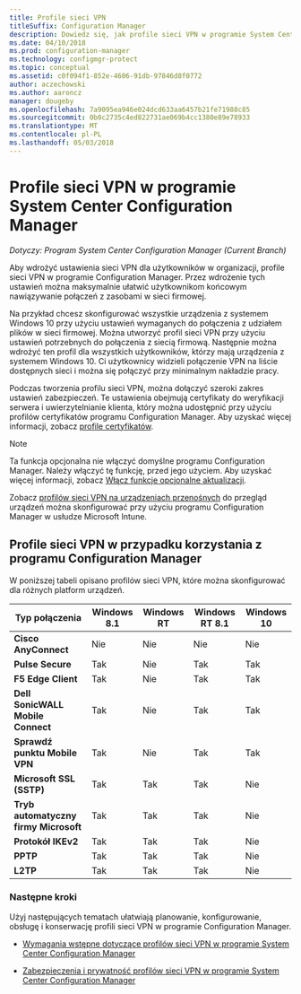 ```yaml
---
title: Profile sieci VPN
titleSuffix: Configuration Manager
description: Dowiedz się, jak profile sieci VPN w programie System Center Configuration Manager umożliwiają wdrażanie ustawień sieci VPN dla użytkowników w organizacji.
ms.date: 04/10/2018
ms.prod: configuration-manager
ms.technology: configmgr-protect
ms.topic: conceptual
ms.assetid: c0f094f1-852e-4606-91db-97846d8f0772
author: aczechowski
ms.author: aaroncz
manager: dougeby
ms.openlocfilehash: 7a9095ea946e024dcd633aa6457b21fe71988c85
ms.sourcegitcommit: 0b0c2735c4ed822731ae069b4cc1380e89e78933
ms.translationtype: MT
ms.contentlocale: pl-PL
ms.lasthandoff: 05/03/2018
---
```

# <a name="vpn-profiles-in-system-center-configuration-manager"></a>Profile sieci VPN w programie System Center Configuration Manager

*Dotyczy: Program System Center Configuration Manager (Current Branch)*

<!--1283610-->
Aby wdrożyć ustawienia sieci VPN dla użytkowników w organizacji, profile sieci VPN w programie Configuration Manager. Przez wdrożenie tych ustawień można maksymalnie ułatwić użytkownikom końcowym nawiązywanie połączeń z zasobami w sieci firmowej.  

 Na przykład chcesz skonfigurować wszystkie urządzenia z systemem Windows 10 przy użyciu ustawień wymaganych do połączenia z udziałem plików w sieci firmowej. Można utworzyć profil sieci VPN przy użyciu ustawień potrzebnych do połączenia z siecią firmową. Następnie można wdrożyć ten profil dla wszystkich użytkowników, którzy mają urządzenia z systemem Windows 10. Ci użytkownicy widzieli połączenie VPN na liście dostępnych sieci i można się połączyć przy minimalnym nakładzie pracy.  

 Podczas tworzenia profilu sieci VPN, można dołączyć szeroki zakres ustawień zabezpieczeń. Te ustawienia obejmują certyfikaty do weryfikacji serwera i uwierzytelnianie klienta, który można udostępnić przy użyciu profilów certyfikatów programu Configuration Manager. Aby uzyskać więcej informacji, zobacz [profile certyfikatów](introduction-to-certificate-profiles.md).  

> [!Note]  
> Ta funkcja opcjonalna nie włączyć domyślne programu Configuration Manager. Należy włączyć tę funkcję, przed jego użyciem. Aby uzyskać więcej informacji, zobacz [Włącz funkcje opcjonalne aktualizacji](/sccm/core/servers/manage/install-in-console-updates#bkmk_options).<!--505213-->  


 Zobacz [profilów sieci VPN na urządzeniach przenośnych](/sccm/mdm/deploy-use/create-vpn-profiles) do przegląd urządzeń można skonfigurować przy użyciu programu Configuration Manager w usłudze Microsoft Intune.  

## <a name="vpn-profiles-when-using-configuration-manager"></a>Profile sieci VPN w przypadku korzystania z programu Configuration Manager  
 W poniższej tabeli opisano profilów sieci VPN, które można skonfigurować dla różnych platform urządzeń.  

|Typ połączenia|Windows 8.1|Windows RT|Windows RT 8.1|Windows 10|  
|---------------------|-----------------|----------------|--------------------|----------------|  
|**Cisco AnyConnect**|Nie|Nie|Nie|Nie|  
|**Pulse Secure**|Tak|Nie|Tak|Tak|  
|**F5 Edge Client**|Tak|Nie|Tak|Tak|  
|**Dell SonicWALL Mobile Connect**|Tak|Nie|Tak|Tak|  
|**Sprawdź punktu Mobile VPN**|Tak|Nie|Tak|Tak|  
|**Microsoft SSL (SSTP)**|Tak|Tak|Tak|Nie|  
|**Tryb automatyczny firmy Microsoft**|Tak|Tak|Tak|Nie|  
|**Protokół IKEv2**|Tak|Tak|Tak|Nie|  
|**PPTP**|Tak|Tak|Tak|Nie|  
|**L2TP**|Tak|Tak|Tak|Nie|  

### <a name="next-steps"></a>Następne kroki  
 Użyj następujących tematach ułatwiają planowanie, konfigurowanie, obsługę i konserwację profili sieci VPN w programie Configuration Manager.  

-   [Wymagania wstępne dotyczące profilów sieci VPN w programie System Center Configuration Manager](../plan-design/prerequisites-for-wifi-vpn-profiles.md)  

-   [Zabezpieczenia i prywatność profilów sieci VPN w programie System Center Configuration Manager](../plan-design/security-and-privacy-for-wifi-vpn-profiles.md)
